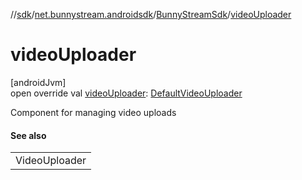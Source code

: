 //[sdk](../../../index.md)/[net.bunnystream.androidsdk](../index.md)/[BunnyStreamSdk](index.md)/[videoUploader](video-uploader.md)

# videoUploader

[androidJvm]\
open override val [videoUploader](video-uploader.md): [DefaultVideoUploader](../../net.bunnystream.androidsdk.upload/-default-video-uploader/index.md)

Component for managing video uploads

#### See also

| |
|---|
| VideoUploader |

